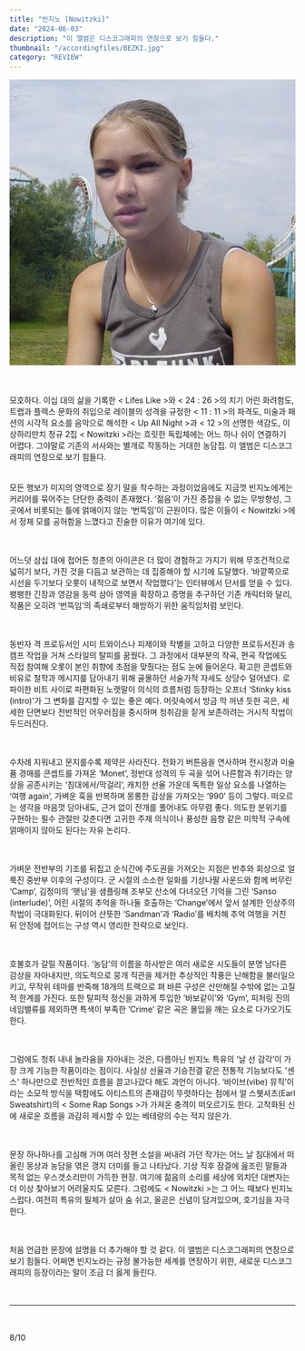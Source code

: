 ```yaml
---
title: "빈지노 [Nowitzki]"
date: "2024-06-03"
description: "이 앨범은 디스코그래피의 연장으로 보기 힘들다."
thumbnail: "/accordingfiles/BEZKI.jpg"
category: "REVIEW"
---
```


![Nowitzki](/accordingfiles/BEZKI.jpg)

　  

모호하다. 이십 대의 삶을 기록한 < Lifes Like >와 < 24 : 26 >의 치기 어린 화려함도, 트랩과 플렉스 문화의 취입으로 레이블의 성격을 규정한 < 11 : 11 >의 파격도, 미술과 패션의 시각적 요소를 음악으로 해석한 < Up All Night >과 < 12 >의 선명한 색감도, 이상하리만치 정규 2집 < Nowitzki >라는 흐릿한 독립체에는 어느 하나 쉬이 연결하기 어렵다. 그야말로 기존의 서사와는 별개로 작동하는 거대한 농담집. 이 앨범은 디스코그래피의 연장으로 보기 힘들다.


　  
모든 행보가 미지의 영역으로 장기 말을 착수하는 과정이었음에도 지금껏 빈지노에게는 커리어를 묶어주는 단단한 중력이 존재했다. ‘젊음’이 가진 종잡을 수 없는 무방향성, 그 곳에서 비롯되는 틀에 얽매이지 않는 ‘번뜩임’이 근원이다. 많은 이들이 < Nowitzki >에서 정체 모를 공허함을 느꼈다고 진술한 이유가 여기에 있다.  

　  

어느덧 삼십 대에 접어든 청춘의 아이콘은 더 많이 경험하고 가지기 위해 무조건적으로 넓히기 보다, 가진 것을 다듬고 보관하는 데 집중해야 할 시기에 도달했다. ‘바깥쪽으로 시선을 두기보다 오롯이 내적으로 보면서 작업했다’는 인터뷰에서 단서를 얻을 수 있다. 팽팽한 긴장과 영감을 동력 삼아 영역을 확장하고 증명을 추구하던 기존 캐릭터와 달리, 작품은 오히려 ‘번뜩임’의 족쇄로부터 해방하기 위한 움직임처럼 보인다.  

　  

동반자 격 프로듀서인 시미 트와이스나 피제이와 작별을 고하고 다양한 프로듀서진과 송캠프 작업을 거쳐 스타일의 탈피를 꿈꿨다. 그 과정에서 대부분의 작곡, 편곡 작업에도 직접 참여해 오롯이 본인 취향에 초점을 맞췄다는 점도 눈에 들어온다. 확고한 콘셉트와 비유로 철학과 메시지를 담아내기 위해 골몰하던 서술가적 자세도 상당수 덜어냈다. 로파이한 비트 사이로 파편화된 노랫말이 의식의 흐름처럼 등장하는 오프너 ‘Stinky kiss (intro)’가 그 변화를 감지할 수 있는 좋은 예다. 머릿속에서 방금 막 꺼낸 듯한 곡은, 세세한 단면보다 전반적인 어우러짐을 중시하며 청취감을 짙게 보존하려는 거시적 작법이 두드러진다.  

　  

수차례 지워내고 문지를수록 제약은 사라진다. 전화기 버튼음을 연사하며 전시장과 미술품 경매를 콘셉트를 가져온 ‘Monet’, 정반대 성격의 두 곡을 섞어 나른함과 취기라는 양상을 공존시키는 ‘침대에서/막걸리’, 캐치한 선율 가운데 독특한 일상 요소를 나열하는 ‘여행 again’, 가벼운 훅을 반복하며 몽롱한 감상을 가져오는 ‘990’ 등이 그렇다. 떠오르는 생각을 마음껏 담아내도, 근거 없이 전개를 풀어내도 아무렴 좋다. 의도한 분위기를 구현하는 필수 관절만 갖춘다면 고귀한 주제 의식이나 풍성한 음향 같은 미학적 구속에 얽매이지 않아도 된다는 자유 논리다.  

　  

가벼운 전반부의 기조를 뒤집고 순식간에 주도권을 가져오는 지점은 반추와 회상으로 얼룩진 중반부 이후의 구성이다. 군 시절의 소소한 일화를 기상나팔 사운드와 함께 버무린 ‘Camp’, 김정미의 ‘햇님’을 샘플링해 조부모 산소에 다녀오던 기억을 그린 ‘Sanso (interlude)’, 어린 시절의 추억을 하나둘 호출하는 ‘Change’에서 앞서 설계한 인상주의 작법이 극대화된다. 뒤이어 산뜻한 ‘Sandman’과 ‘Radio’를 배치해 추억 여행을 거친 뒤 안정에 접어드는 구성 역시 영리한 전략으로 보인다.  

　  

호불호가 갈릴 작품이다. ‘농담’의 이름을 하사받은 여러 새로운 시도들이 분명 남다른 감상을 자아내지만, 의도적으로 뭉개 직관을 제거한 추상적인 작풍은 난해함을 불러일으키고, 무작위 테마를 반죽해 18개의 트랙으로 펴 바른 구성은 산만해질 수밖에 없는 고질적 한계를 가진다. 또한 탈피적 정신을 과하게 투입한 ‘바보같이’와 ‘Gym’, 피처링 진의 네임밸류를 제외하면 특색이 부족한 ‘Crime’ 같은 곡은 몰입을 깨는 요소로 다가오기도 한다.  

　  

그럼에도 청취 내내 놀라움을 자아내는 것은, 다름아닌 빈지노 특유의 ‘날 선 감각’이 가장 크게 기능한 작품이라는 점이다. 사실상 선율과 기승전결 같은 전통적 기능보다도 '센스' 하나만으로 전반적인 흐름을 끌고나갔다 해도 과언이 아니다. ‘바이브(vibe) 뮤직’이라는 소모적 방식을 택함에도 아티스트의 존재감이 뚜렷하다는 점에서 얼 스웻셔츠(Earl Sweatshirt)의 < Some Rap Songs >가 가져온 충격이 떠오르기도 한다. 고착화된 신에 새로운 흐름을 과감히 제시할 수 있는 베테랑의 수는 적지 않은가.  

　  

문장 하나하나를 고심해 가며 여러 장편 소설을 써내려 가던 작가는 어느 날 침대에서 떠올린 몽상과 농담을 엮은 갱지 더미를 들고 나타났다. 기상 직후 잠결에 읊조린 말들과 목적 없는 우스갯소리만이 가득한 현장. 여기에 젊음의 소리를 세상에 외치던 대변자는 더 이상 찾아보기 어려울지도 모른다. 그럼에도 < Nowitzki >는 그 어느 때보다 빈지노스럽다. 여전히 특유의 필체가 살아 숨 쉬고, 올곧은 신념이 담겨있으며, 호기심을 자극한다.  

　  

처음 언급한 문장에 설명을 더 추가해야 할 것 같다. 이 앨범은 디스코그래피의 연장으로 보기 힘들다. 어쩌면 빈지노라는 규정 불가능한 세계를 연장하기 위한, 새로운 디스코그래피의 등장이라는 말이 조금 더 옳게 들린다.  

　  

---

　  

8/10